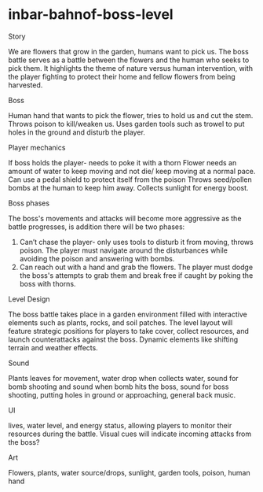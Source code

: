 # inbar-bahnof-boss-level
Story

We are flowers that grow in the garden, humans want to pick us. 
The boss battle serves as a battle between the flowers and the human who seeks to pick them.
It highlights the theme of nature versus human intervention, with the player fighting to protect their home and fellow flowers from being harvested.


Boss

Human hand that wants to pick the flower, tries to hold us and cut the stem.
Throws poison to kill/weaken us.
Uses garden tools such as trowel to put holes in the ground and disturb the player.


Player mechanics

If boss holds the player- needs to poke it with a thorn
Flower needs an amount of water to keep moving and not die/ keep moving at a normal pace.
Can use a pedal shield to protect itself from the poison
Throws seed/pollen bombs at the human to keep him away.
Collects sunlight for energy boost.


Boss phases

The boss's movements and attacks will become more aggressive as the battle progresses, is addition there will be two phases:

1. Can’t chase the player- only uses tools to disturb it from moving, throws poison. The player must navigate around the disturbances while avoiding the poison and answering with bombs.
2. Can reach out with a hand and grab the flowers. The player must dodge the boss's attempts to grab them and break free if caught by poking the boss with thorns. 

 
Level Design

The boss battle takes place in a garden environment filled with interactive elements such as plants, rocks, and soil patches.
The level layout will feature strategic positions for players to take cover, collect resources, and launch counterattacks against the boss.
Dynamic elements like shifting terrain and weather effects.


Sound

Plants leaves for movement, water drop when collects water, sound for bomb shooting and sound when bomb hits the boss, sound for boss shooting, putting holes in ground or approaching, general back music.


UI

lives, water level, and energy status, allowing players to monitor their resources during the battle.
Visual cues will indicate incoming attacks from the boss?


Art

Flowers, plants, water source/drops, sunlight, garden tools, poison, human hand
 
